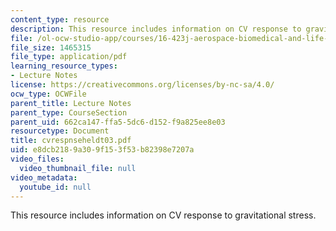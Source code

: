 ```yaml
---
content_type: resource
description: This resource includes information on CV response to gravitational stress.
file: /ol-ocw-studio-app/courses/16-423j-aerospace-biomedical-and-life-support-engineering-spring-2006/e8dcb2189a309f153f53b82398e7207a_cvrespnseheldt03.pdf
file_size: 1465315
file_type: application/pdf
learning_resource_types:
- Lecture Notes
license: https://creativecommons.org/licenses/by-nc-sa/4.0/
ocw_type: OCWFile
parent_title: Lecture Notes
parent_type: CourseSection
parent_uid: 662ca147-ffa5-5dc6-d152-f9a825ee8e03
resourcetype: Document
title: cvrespnseheldt03.pdf
uid: e8dcb218-9a30-9f15-3f53-b82398e7207a
video_files:
  video_thumbnail_file: null
video_metadata:
  youtube_id: null
---
```

This resource includes information on CV response to gravitational stress.